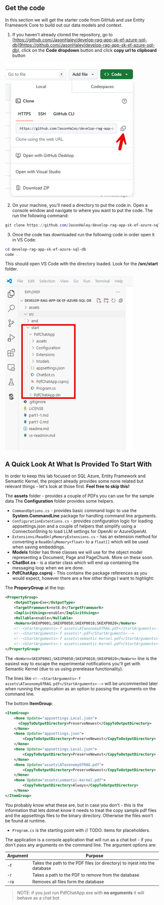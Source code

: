 ## Get the code

In this section we will get the starter code from GitHub and use Entity Framework Core to build out our data models and context.

1. If you haven't already cloned the repository, go to [https://github.com/JasonHaley/develop-rag-app-sk-ef-azure-sql-db]9https://github.com/JasonHaley/develop-rag-app-sk-ef-azure-sql-db), click on the **Code dropdown** button and click **copy url to clipboard** button

![Code button](assets/part1-2-img1.jpg)

2. On your machine, you'll need a directory to put the code in. Open a console window and navigate to where you want to put the code. The run the following command:

```PowerShell
git clone https://github.com/JasonHaley/develop-rag-app-sk-ef-azure-sql-db.git
```

3. Once the code has downloaded run the following code in order open it in VS Code:

```PowerShell
cd develop-rag-app-sk-ef-azure-sql-db
code .
```

This should open VS Code with the directory loaded. Look for the **/src/start** folder.

![Start Folder](assets/part1-2-img2.jpg)

## A Quick Look At What Is Provided To Start With

In order to keep this lab focused on SQL Azure, Entity Framework and Semantic Kernel, the project already provides some none related but relevant things - let's look at those first. **Feel free to skip this!**

The **assets** folder - provides a couple of PDFs you can use for the sample data
The **Configuration** folder provides some helpers.
* `CommandOptions.cs` - provides basic command logic to use the **System.CommandLine** package for handling command line arguments.
* `ConfigurationExtentions.cs` - provides configuration logic for loading appsettings.json and a couple of helpers that simplify using a ConnectionString to load LLM settings for OpenAI or AzureOpenAI.
* `Extensions/ReadOnlyMemoryExtensions.cs` - has an extension method for converting a `ReadOnlyMemory<float>` to a `float[]` which will be used when saving embeddings.
* **Models** folder has three classes we will use for the object model representing a Document, Page and PageChunk. More on these soon.
* **ChatBot.cs** - is a starter class which will end up containing the messaging loop when we are done.
* **PdfChatApp.csproj** - This contains the package references as you would expect, however there are a few other things I want to highlight:

The **ProperyGroup** at the top:
```XML
<PropertyGroup>
	<OutputType>Exe</OutputType>
	<TargetFramework>net8.0</TargetFramework>
	<ImplicitUsings>enable</ImplicitUsings>
	<Nullable>enable</Nullable>
	<NoWarn>SKEXP0001;SKEXP0050;SKEXP0010;SKEXP0020</NoWarn>
	<!--<StartArguments>-f assets\ATaxonomyOfRAG.pdf</StartArguments>-->
	<!--<StartArguments>-f assets\*.pdf</StartArguments>-->
	<!--<StartArguments>-f assets\semantic-kernel.pdf</StartArguments>-->
	<!--<StartArguments>-r assets\semantic-kernel.pdf</StartArguments>-->
</PropertyGroup>
```

The `<NoWarn>SKEXP0001;SKEXP0050;SKEXP0010;SKEXP0020</NoWarn>` line is the easiest way to escape the experimental notifications you'll get with Semantic Kernel (due to us using prerelease functionality).

The lines like `<!--<StartArguments>-f assets\ATaxonomyOfRAG.pdf</StartArguments>-->` will be uncommented later when running the application as an option to passing the arguments on the command line.

The bottom **ItemGroup**:
```XML
<ItemGroup>
	<None Update="appsettings.Local.json">
	  <CopyToOutputDirectory>PreserveNewest</CopyToOutputDirectory>
	</None>
	<None Update="appsettings.json">
		<CopyToOutputDirectory>PreserveNewest</CopyToOutputDirectory>
	</None>
	<None Update="appsettings.Local.json">
		<CopyToOutputDirectory>PreserveNewest</CopyToOutputDirectory>
	</None>
	<None Update="assets\ATaxonomyOfRAG.pdf">
		<CopyToOutputDirectory>PreserveNewest</CopyToOutputDirectory>
	</None>
	<None Update="assets\semantic-kernel.pdf">
		<CopyToOutputDirectory>Always</CopyToOutputDirectory>
	</None>
</ItemGroup>
```

You probably know what these are, but in case you don't - this is the information that lets dotnet know it needs to treat the copy sample pdf files and the appsettings files to the binary directory. Otherwise the files won't be found at runtime.

* `Program.cs` is the starting point with // TODO: items for placeholders.

The application is a console application that will run as a chat bot - if you don't pass any arguments on the command line. The argument options are:

| Argument       | Purpose        |
|----------------|----------------|
| -f | Takes the path to the PDF files (or directory) to injest into the database |
| -r | Takes a path to the PDF to remove from the database |
| -ra | Removes all files form the database |

> NOTE: if you just run PdfChatApp.exe with **no arguments** it will behave as a chat bot

